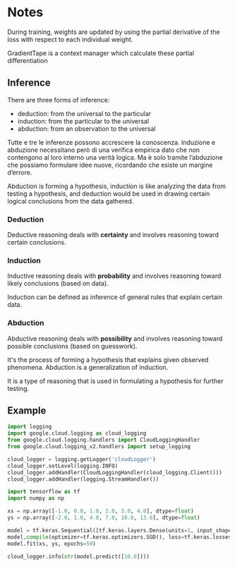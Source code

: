 # Notes

During training, weights are updated by using the partial derivative of the loss with respect to each individual weight.

GradientTape is a context manager which calculate these partial differentiation

## Inference

There are three forms of inference:

- deduction: from the universal to the particular
- induction: from the particular to the universal
- abduction: from an observation to the universal

Tutte e tre le inferenze possono accrescere la conoscenza. Induzione e abduzione necessitano però di una verifica empirica dato che non contengono al loro interno una verità logica. Ma è solo tramite l’abduzione che possiamo formulare idee nuove, ricordando che esiste un margine d’errore.

Abduction is forming a hypothesis, induction is like analyzing the data from testing a hypothesis, and deduction would be used in drawing certain logical conclusions from the data gathered.

### Deduction

Deductive reasoning deals with **certainty** and involves reasoning toward certain conclusions.

### Induction

Inductive reasoning deals with **probability** and involves reasoning toward likely conclusions (based on data).

Induction can be defined as inference of general rules that explain certain data.

### Abduction

Abductive reasoning deals with **possibility** and involves reasoning toward possible conclusions (based on guesswork).

It's the process of forming a hypothesis that explains given observed phenomena. Abduction is a generalization of induction.

It is a type of reasoning that is used in formulating a hypothesis for further testing.

## Example

```python
import logging
import google.cloud.logging as cloud_logging
from google.cloud.logging.handlers import CloudLoggingHandler
from google.cloud.logging_v2.handlers import setup_logging

cloud_logger = logging.getLogger('cloudLogger')
cloud_logger.setLevel(logging.INFO)
cloud_logger.addHandler(CloudLoggingHandler(cloud_logging.Client()))
cloud_logger.addHandler(logging.StreamHandler())

import tensorflow as tf
import numpy as np

xs = np.array([-1.0, 0.0, 1.0, 2.0, 3.0, 4.0], dtype=float)
ys = np.array([-2.0, 1.0, 4.0, 7.0, 10.0, 13.0], dtype=float)

model = tf.keras.Sequential([tf.keras.layers.Dense(units=1, input_shape=[1])])
model.compile(optimizer=tf.keras.optimizers.SGD(), loss=tf.keras.losses.MeanSquaredError())
model.fit(xs, ys, epochs=50)

cloud_logger.info(str(model.predict([10.0])))

```
